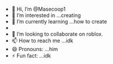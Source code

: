 - 👋 Hi, I’m @Masecoop1
- 👀 I’m interested in ...creating
- 🌱 I’m currently learning ...how to create
- 
- 💞️ I’m looking to collaborate on roblox.
- 📫 How to reach me ...idk
- 😄 Pronouns: ...him
- ⚡ Fun fact: ...idk

<!---
Masecoop1/Masecoop1 is a ✨ special ✨ repository because its `README.md` (this file) appears on your GitHub profile.
You can click the Preview link to take a look at your changes.
--->
